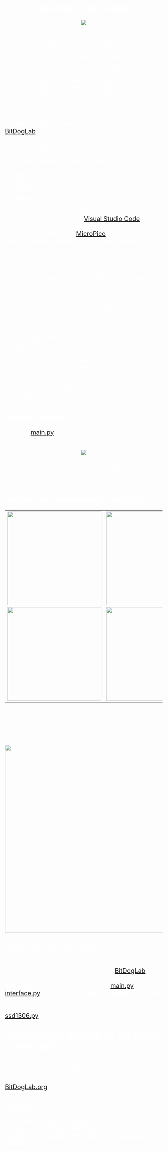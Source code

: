 <h1 style="color:white; font-size:30px; text-align:center;">Reaction Time Game</h1>

<div align="center">
    <img src="https://github.com/JCARNEIROX/EA801/blob/main/Projeto1/imagens/farol.jpg">
</div></div>

<p style="color:white; font-size:20px; text-align:left;">
    Inspirado nas corridas de fórmula 1 e provas de arrancadas popularmente conhecidas, esta aplicação visa emular um medidor de tempo de reação. Neste tipo de esporte os pilotos precisam estar atentos aos faróis para dar a largada e iniciar a corrida. Os faróis, geralmente, possuem o layout como da imagem acima e a contagem para partida é realizada apagando as linhas horizontais de luzes vermelhas, autorizando a partida quando todas as luzes são apagadas e novamente acesas na cor verde.
</p>
<p style="color:white; font-size:20px; text-align:left;">
    O <b>Reaction Time Game</b> vem para simular na placa <a href="https://github.com/BitDogLab/BitDogLab" target="_blank">BitDogLab</a> esta etapa inicial presente nos esportes de automobilismo, o jogo visa propor uma disputa entre dois jogadores para ver qual possui melhor tempo de reação. Para este fim foram utilizados os seguintes periféricos presente na placa:
</p>
<ul style="color:white; font-size:20px";>
    <li>Matriz de LEDs</li>
    <li>Display OLED</li>
    <li>Botões A e B</li>
    <li>Buzzer</li>
</ul>
<p style="color:white; font-size:20px; text-align:left;">
    A linguagem de programação utilizada foi o Micropython e foi usado o <a href="https://code.visualstudio.com/" target="_blank">Visual Studio Code</a> (VSCode) como ambiente de edição dos códigos assim como a extensão <a href="https://github.com/paulober/MicroPico" target="_blank">MicroPico</a> para permitir a interface entre computador e microntrolador.  
</p>
<p style="color:white; font-size:20px; text-align:left;">
    Após a inicialização o matriz de LEDs que simula um farol é acessa totalmente na cor vermelha e, os jogadores fazem a seleção de quem irá jogar primeiro. Este jogador então realiza a sua jogada, pressionando ambos os botões A e B simultaneamente. Em seguida, se inicia o processo de largada, onde cada uma das linhas horizontais horizontais da matriz de LEDs é apagada da primeira à última enquanto o buzzer reproduz um bipe. Após a matriz ser totalmente apagada, é contado um tempo aleatório entre 1 e 5 segundos e a matriz é acessa totalmente na cor verde, sendo iniciada a contagem do tempo de reação, que cessa quando o usuário pressiona ambos os botões A e B novamente. O tempo de reação medido na última jogada de cada um dos jogadores é apresentado no Display OLED. O sistema não limita a quandidade de jogadas, portanto, os jogadores podem permanecer realizando jogadas alternadas ou não de maneira indefinida.  
</p>
<h2 style="color:white; font-size:25px; text-align:left;">Fluxo do código</h2>
<p style="color:white; font-size:20px; text-align:left;">
    O Script <a href="https://github.com/JCARNEIROX/EA801/blob/main/Projeto1/main.py" target="_blank">main.py</a> segue a dinâmica descrita de acordo com o fluxograma da imagem à seguir:
</p>
<div align="center">
    <img src="https://github.com/JCARNEIROX/EA801/blob/main/Projeto1/imagens/Fluxograma.jpg">
</div></div>
<p style="color:white; font-size:20px; text-align:left;">
    Os jogadores podem permanecer jogando e caso queiram reiniciar os placares basta pressionar o botão reset contido na placa!
</p>
<h2 style="color:white; font-size:25px; text-align:left;">Imagens da Implementação na Placa</h2>
<div align="center">
    <table>
        <tr>
            <td><img src="https://github.com/JCARNEIROX/EA801/blob/main/Projeto1/imagens/frente.jpg" width="300" height="300"></td>
            <td><img src="https://github.com/JCARNEIROX/EA801/blob/main/Projeto1/imagens/inicio.jpg" width="300" height="300"></td>
        </tr>
        <tr>
            <td><img src="https://github.com/JCARNEIROX/EA801/blob/main/Projeto1/imagens/start.jpg" width="300" height="300"></td>
            <td><img src="https://github.com/JCARNEIROX/EA801/blob/main/Projeto1/imagens/placar.jpg" width="300" height="300"></td>
        </tr>
    </table>
</div>
<p style="color:white; font-size:20px; text-align:left;">
    A imagem acima mostra os estados que se passam durante o jogo na placa. A seguir tem-se um gif de uma simulação de uma jogada por um dos jogadores.
</p>
<div align="center">
    <img src="https://github.com/JCARNEIROX/EA801/blob/main/Projeto1/imagens/gif.gif" width="600" height="600">
</div></div>
<h2 style="color:white; font-size:25px; text-align:left;">Instruções de utilização</h2>

<p style="color:white; font-size:20px; text-align:left;">
    As instruções de configuração da sua placa pode ser encontrada no repositório do projeto  <a href="https://github.com/BitDogLab/BitDogLab" target="_blank">BitDogLab</a>, após feita as configurações caso esteja utilizando o VSCode pode carregar os arquivos <a href="https://github.com/JCARNEIROX/EA801/blob/main/Projeto1/main.py" target="_blank">main.py</a> e <a href="https://github.com/JCARNEIROX/EA801/blob/main/Projeto1/interface.py" target="_blank">interface.py</a> na memória da placa <b>Raspberry Pi Pico </b>. Caso surja um erro durante o carregamento de um dos arquivos devido ao <i>import</i> do módulo <a href="https://github.com/JCARNEIROX/EA801/blob/main/Projeto1/ssd1306.py" target="_blank">ssd1306.py</a> faça também o upload do mesmo.
</p>

<p style="color:white; font-size:30px; text-align:left;">
    <b>Tudo pronto! Agora é só ver quem é mais ágil!</b>
</p>

<p style="color:white; font-size:20px; text-align:left;">
    Conheça mais sobre o projeto e também conheça mais sobre os compnentes da placa assim como tenha acesso a cursos e tutoriais com códigos em <a href="https://bitdoglab.webcontent.website/" target="_blank">BitDogLab.org</a>
</p>

<h2 style="color:white; font-size:25px; text-align:left;">Autores</h2>
<p style="color:white; font-size:20px; text-align:left;">
    João Victor Gomes Carneiro <b>RA:</b> 239738<br>
    Gustavo Elias da Silva <b>RA:</b> 236236<br>
    <b> Faculdade de Engenharia Elétrica e Computação (FEEC) </b>
</p>
